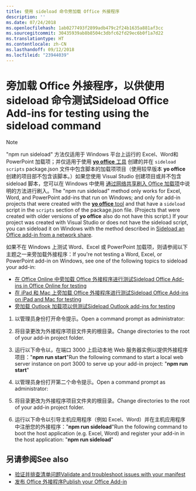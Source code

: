 ```yaml
---
title: 使用 sideload 命令旁加载 Office 外接程序
description: ''
ms.date: 07/24/2018
ms.openlocfilehash: 1ab0277493f2899adb479c2f24b1635a881af3cc
ms.sourcegitcommit: 30435939ab8b8504c3dbfc62fd29ec6b0f1a7d22
ms.translationtype: HT
ms.contentlocale: zh-CN
ms.lasthandoff: 09/12/2018
ms.locfileid: "23944039"
---
```

# <a name="sideload-office-add-ins-for-testing-using-the-sideload-command"></a><span data-ttu-id="fcc64-102">旁加载 Office 外接程序，以供使用 **sideload 命令**测试</span><span class="sxs-lookup"><span data-stu-id="fcc64-102">Sideload Office Add-ins for testing using the **sideload command**</span></span>
 >[!NOTE]
><span data-ttu-id="fcc64-p101">"npm run sideload" 方法仅适用于 Windows 平台上运行的 Excel、Word和 PowerPoint 加载项；并仅适用于使用 [**yo office** 工具](https://github.com/OfficeDev/generator-office) 创建的并在 `sideload`  `scripts`  package.json 文件中包含脚本的加载项项目（使用较早版本 **yo office** 创建的项目部不包含该脚本。）如果您使用 Visual Studio 创建项目或并不包含  sideload  脚本，您可以在  Windows  中使用 [通过网络共享刷入 Office 加载项](create-a-network-shared-folder-catalog-for-task-pane-and-content-add-ins.md)中说明的方法进行刷入。</span><span class="sxs-lookup"><span data-stu-id="fcc64-p101">The "npm run sideload" method only works for Excel, Word, and PowerPoint add-ins that run on Windows; and only for add-in projects that were created with the [**yo office** tool](https://github.com/OfficeDev/generator-office) and that have a `sideload` script in the `scripts` section of the package.json file. (Projects that were created with older versions of **yo office** also do not have this script.) If your project was created with Visual Studio or does not have the sideload script, you can sideload it on Windows with the method described in [Sideload an Office add-in from a network share](create-a-network-shared-folder-catalog-for-task-pane-and-content-add-ins.md).</span></span>
>
> <span data-ttu-id="fcc64-105">如果不在 Windows 上测试 Word、Excel 或 PowerPoint 加载项，则请参阅以下主题之一来旁加载外接程序：</span><span class="sxs-lookup"><span data-stu-id="fcc64-105">If you're not testing a Word, Excel, or PowerPoint add-in on Windows, see one of the following topics to sideload your add-in:</span></span>
> 
> - [<span data-ttu-id="fcc64-106">在 Office Online 中旁加载 Office 外接程序进行测试</span><span class="sxs-lookup"><span data-stu-id="fcc64-106">Sideload Office Add-ins in Office Online for testing</span></span>](sideload-office-add-ins-for-testing.md)
> - [<span data-ttu-id="fcc64-107">在 iPad 和 Mac 上旁加载 Office 外接程序进行测试</span><span class="sxs-lookup"><span data-stu-id="fcc64-107">Sideload Office Add-ins on iPad and Mac for testing</span></span>](sideload-an-office-add-in-on-ipad-and-mac.md)
> - [<span data-ttu-id="fcc64-108">旁加载 Outlook 加载项以供测试</span><span class="sxs-lookup"><span data-stu-id="fcc64-108">Sideload Outlook add-ins for testing</span></span>](https://docs.microsoft.com/outlook/add-ins/sideload-outlook-add-ins-for-testing)

1. <span data-ttu-id="fcc64-109">以管理员身份打开命令提示。</span><span class="sxs-lookup"><span data-stu-id="fcc64-109">Open a command prompt as administrator:</span></span>

2. <span data-ttu-id="fcc64-110">将目录更改为外接程序项目文件夹的根目录。</span><span class="sxs-lookup"><span data-stu-id="fcc64-110">Change directories to the root of your add-in project folder.</span></span>

3. <span data-ttu-id="fcc64-111">运行以下命令以，在端口 3000 上启动本地 Web 服务器实例以提供外接程序项目："**npm run start**"</span><span class="sxs-lookup"><span data-stu-id="fcc64-111">Run the following command to start a local web server instance on port 3000 to serve up your add-in project: "**npm run start**"</span></span>

4. <span data-ttu-id="fcc64-112">以管理员身份打开第二个命令提示。</span><span class="sxs-lookup"><span data-stu-id="fcc64-112">Open a command prompt as administrator:</span></span>

5. <span data-ttu-id="fcc64-113">将目录更改为外接程序项目文件夹的根目录。</span><span class="sxs-lookup"><span data-stu-id="fcc64-113">Change directories to the root of your add-in project folder.</span></span>

6. <span data-ttu-id="fcc64-114">运行以下命令以引导主机应用程序（例如 Excel、Word）并在主机应用程序中注册您的外接程序："**npm run sideload**"</span><span class="sxs-lookup"><span data-stu-id="fcc64-114">Run the following command to boot the host application (e.g. Excel, Word) and register your add-in in the host application: "**npm run sideload**"</span></span>

## <a name="see-also"></a><span data-ttu-id="fcc64-115">另请参阅</span><span class="sxs-lookup"><span data-stu-id="fcc64-115">See also</span></span>

- [<span data-ttu-id="fcc64-116">验证并排查清单问题</span><span class="sxs-lookup"><span data-stu-id="fcc64-116">Validate and troubleshoot issues with your manifest</span></span>](troubleshoot-manifest.md)
- [<span data-ttu-id="fcc64-117">发布 Office 外接程序</span><span class="sxs-lookup"><span data-stu-id="fcc64-117">Publish your Office Add-in</span></span>](../publish/publish.md)